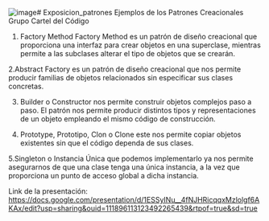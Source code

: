 ![image](https://github.com/Hinata1411/Exposicion_patrones/assets/85373964/701df69e-a72f-4ff9-914d-cf8b0c3cf7e5)# Exposicion_patrones
Ejemplos de los Patrones Creacionales
Grupo Cartel del Código


1. Factory Method
Factory Method es un patrón de diseño creacional que proporciona una interfaz para crear objetos en una superclase, mientras permite a las subclases alterar el tipo de objetos que se crearán.

2.Abstract Factory es un patrón de diseño creacional que nos permite producir familias de objetos relacionados sin especificar sus clases concretas.

3. Builder o Constructor nos permite construir objetos complejos paso a paso. El patrón nos permite producir distintos tipos y representaciones de un objeto empleando el mismo código de construcción.

4. Prototype, Prototipo, Clon o Clone este nos permite copiar objetos existentes sin que el código dependa de sus clases.

5.Singleton o Instancia Única que podemos implementarlo ya nos permite asegurarnos de que una clase tenga una única instancia, a la vez que proporciona un punto de acceso global a dicha instancia.

Link de la presentación: https://docs.google.com/presentation/d/1ESSyINu__4fNJHRicqqxMzlolgf6AKAx/edit?usp=sharing&ouid=111896113123492265439&rtpof=true&sd=true
